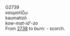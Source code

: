 <body>
  <p>G2739<br>  καυματίζω  <br> kaumatizō  <br><i>kow-mat-id‘-zo </i><br>From <a href="g2738.htm">2738</a>  to <i>burn:</i> - scorch.<br></p>
 </body>